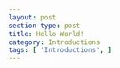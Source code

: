 ```yaml
---
layout: post
section-type: post
title: Hello World!
category: Introductions
tags: [ 'Introductions', ]
---
```

